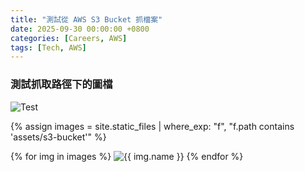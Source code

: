```yaml
---
title: "測試從 AWS S3 Bucket 抓檔案"
date: 2025-09-30 00:00:00 +0800
categories: [Careers, AWS]
tags: [Tech, AWS]
---
```


### 測試抓取路徑下的圖檔

![Test](assets/s3-bucket/hikikomori.png)

{% assign images = site.static_files | where_exp: "f", "f.path contains 'assets/s3-bucket'" %}

{% for img in images %}
    <img src="{{ img.path | relative_url }}" alt="{{ img.name }}">
{% endfor %}

